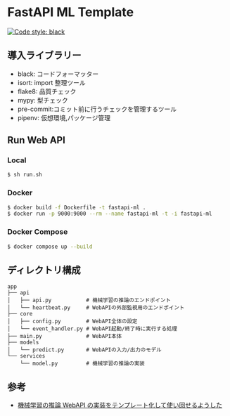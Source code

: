# FastAPI ML Template

[![Code style: black](https://img.shields.io/badge/code%20style-black-000000.svg)](https://github.com/psf/black)

## 導入ライブラリー

- black: コードフォーマッター
- isort: import 整理ツール
- flake8: 品質チェック
- mypy: 型チェック
- pre-commit:コミット前に行うチェックを管理するツール
- pipenv: 仮想環境,パッケージ管理

## Run Web API

### Local

```sh
$ sh run.sh
```

### Docker

```sh
$ docker build -f Dockerfile -t fastapi-ml .
$ docker run -p 9000:9000 --rm --name fastapi-ml -t -i fastapi-ml
```

### Docker Compose

```sh
$ docker compose up --build
```

## ディレクトリ構成

```
app
├── api
│   ├── api.py           # 機械学習の推論のエンドポイント
│   └── heartbeat.py     # WebAPIの外部監視用のエンドポイント
├── core
│   ├── config.py        # WebAPI全体の設定
│   └── event_handler.py # WebAPI起動/終了時に実行する処理
├── main.py              # WebAPI本体
├── models
│   └── predict.py       # WebAPIの入力/出力のモデル
└── services
    └── model.py         # 機械学習の推論の実装
```

## 参考

- [機械学習の推論 WebAPI の実装をテンプレート化して使い回せるようした](https://zenn.dev/yag_ays/articles/eef1a8c8e1ee39)
